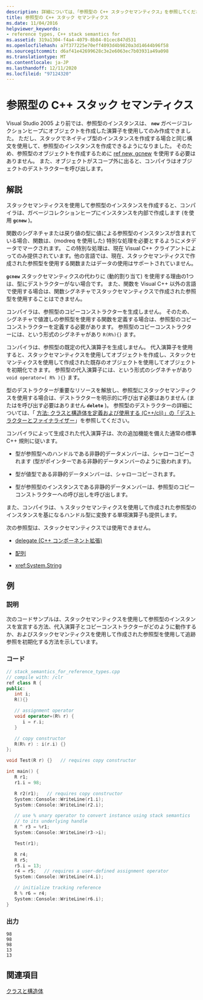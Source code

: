 ```yaml
---
description: 詳細については、「参照型の C++ スタックセマンティクス」を参照してください。
title: 参照型の C++ スタック セマンティクス
ms.date: 11/04/2016
helpviewer_keywords:
- reference types, C++ stack semantics for
ms.assetid: 319a1304-f4a4-4079-8b84-01cec847d531
ms.openlocfilehash: a7f377225e70eff4093d4b9820a3d14644b96f58
ms.sourcegitcommit: d6af41e42699628c3e2e6063ec7b03931a49a098
ms.translationtype: MT
ms.contentlocale: ja-JP
ms.lasthandoff: 12/11/2020
ms.locfileid: "97124320"
---
```

# <a name="c-stack-semantics-for-reference-types"></a>参照型の C++ スタック セマンティクス

Visual Studio 2005 より前では、参照型のインスタンスは、 **`new`** ガベージコレクションヒープにオブジェクトを作成した演算子を使用してのみ作成できました。 ただし、スタックでネイティブ型のインスタンスを作成する場合と同じ構文を使用して、参照型のインスタンスを作成できるようになりました。 そのため、参照型のオブジェクトを作成するために [ref new, gcnew](../extensions/ref-new-gcnew-cpp-component-extensions.md) を使用する必要はありません。 また、オブジェクトがスコープ外に出ると、コンパイラはオブジェクトのデストラクターを呼び出します。

## <a name="remarks"></a>解説

スタックセマンティクスを使用して参照型のインスタンスを作成すると、コンパイラは、ガベージコレクションヒープにインスタンスを内部で作成します (を使用 **`gcnew`** )。

関数のシグネチャまたは戻り値の型に値による参照型のインスタンスが含まれている場合、関数は、(modreq を使用した) 特別な処理を必要とするようにメタデータでマークされます。 この特別な処理は、現在 Visual C++ クライアントによってのみ提供されています。他の言語では、現在、スタックセマンティクスで作成された参照型を使用する関数またはデータの使用はサポートされていません。

**`gcnew`** スタックセマンティクスの代わりに (動的割り当て) を使用する理由の1つは、型にデストラクターがない場合です。 また、関数を Visual C++ 以外の言語で使用する場合は、関数シグネチャでスタックセマンティクスで作成された参照型を使用することはできません。

コンパイラは、参照型のコピーコンストラクターを生成しません。 そのため、シグネチャで値渡しの参照型を使用する関数を定義する場合は、参照型のコピーコンストラクターを定義する必要があります。 参照型のコピーコンストラクターには、という形式のシグネチャがあり `R(R%){}` ます。

コンパイラは、参照型の既定の代入演算子を生成しません。 代入演算子を使用すると、スタックセマンティクスを使用してオブジェクトを作成し、スタックセマンティクスを使用して作成された既存のオブジェクトを使用してオブジェクトを初期化できます。 参照型の代入演算子には、という形式のシグネチャがあり `void operator=( R% ){}` ます。

型のデストラクターが重要なリソースを解放し、参照型にスタックセマンティクスを使用する場合は、デストラクターを明示的に呼び出す必要はありません (またはを呼び出す必要はありません **`delete`** )。 参照型のデストラクターの詳細については、「 [方法: クラスと構造体を定義および使用する (C++/cli)」の「デストラクターとファイナライザー](../dotnet/how-to-define-and-consume-classes-and-structs-cpp-cli.md#BKMK_Destructors_and_finalizers)」を参照してください。

コンパイラによって生成された代入演算子は、次の追加機能を備えた通常の標準 C++ 規則に従います。

- 型が参照型へのハンドルである非静的データメンバーは、シャローコピーされます (型がポインターである非静的データメンバーのように扱われます)。

- 型が値型である非静的データメンバーは、シャローコピーされます。

- 型が参照型のインスタンスである非静的データメンバーは、参照型のコピーコンストラクターへの呼び出しを呼び出します。

また、コンパイラは、 `%` スタックセマンティクスを使用して作成された参照型のインスタンスを基になるハンドル型に変換する単項演算子も提供します。

次の参照型は、スタックセマンティクスでは使用できません。

- [delegate (C++ コンポーネント拡張)](../extensions/delegate-cpp-component-extensions.md)

- [配列](../extensions/arrays-cpp-component-extensions.md)

- <xref:System.String>

## <a name="example"></a>例

### <a name="description"></a>説明

次のコードサンプルは、スタックセマンティクスを使用して参照型のインスタンスを宣言する方法、代入演算子とコピーコンストラクターがどのように動作するか、およびスタックセマンティクスを使用して作成された参照型を使用して追跡参照を初期化する方法を示しています。

### <a name="code"></a>コード

```cpp
// stack_semantics_for_reference_types.cpp
// compile with: /clr
ref class R {
public:
   int i;
   R(){}

   // assignment operator
   void operator=(R% r) {
      i = r.i;
   }

   // copy constructor
   R(R% r) : i(r.i) {}
};

void Test(R r) {}   // requires copy constructor

int main() {
   R r1;
   r1.i = 98;

   R r2(r1);   // requires copy constructor
   System::Console::WriteLine(r1.i);
   System::Console::WriteLine(r2.i);

   // use % unary operator to convert instance using stack semantics
   // to its underlying handle
   R ^ r3 = %r1;
   System::Console::WriteLine(r3->i);

   Test(r1);

   R r4;
   R r5;
   r5.i = 13;
   r4 = r5;   // requires a user-defined assignment operator
   System::Console::WriteLine(r4.i);

   // initialize tracking reference
   R % r6 = r4;
   System::Console::WriteLine(r6.i);
}
```

### <a name="output"></a>出力

```Output
98
98
98
13
13
```

## <a name="see-also"></a>関連項目

[クラスと構造体](../extensions/classes-and-structs-cpp-component-extensions.md)

